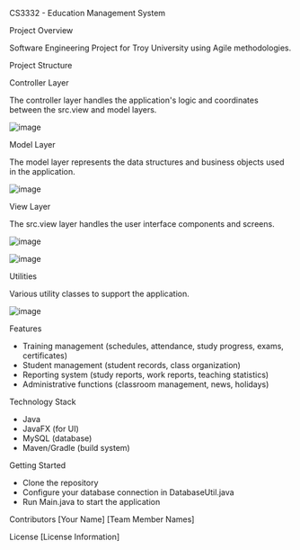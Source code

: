 CS3332 - Education Management System

Project Overview

Software Engineering Project for Troy University using Agile methodologies.

Project Structure

Controller Layer

The controller layer handles the application's logic and coordinates between the src.view and model layers.

![image](https://github.com/user-attachments/assets/3104a9a5-0422-448f-bd32-af2ab06c464d)



Model Layer

The model layer represents the data structures and business objects used in the application.

![image](https://github.com/user-attachments/assets/89140cb7-e1c3-4bb4-8283-18f19d91ac25)

View Layer

The src.view layer handles the user interface components and screens.

![image](https://github.com/user-attachments/assets/7d93ca14-badf-4cd4-b04e-e6acfdc50d44)

![image](https://github.com/user-attachments/assets/af50b3e9-a915-4c70-8f6b-8dbb068e7cc9)


Utilities

Various utility classes to support the application.

![image](https://github.com/user-attachments/assets/8ce19f29-95d7-407c-a912-6f07e4ec2af7)


Features
- Training management (schedules, attendance, study progress, exams, certificates)
- Student management (student records, class organization)
- Reporting system (study reports, work reports, teaching statistics)
- Administrative functions (classroom management, news, holidays)

Technology Stack
- Java
- JavaFX (for UI)
- MySQL (database)
- Maven/Gradle (build system)

Getting Started
- Clone the repository
- Configure your database connection in DatabaseUtil.java
- Run Main.java to start the application

Contributors
[Your Name]
[Team Member Names]

License
[License Information]
